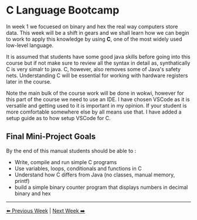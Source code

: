 # C Language Bootcamp

In week 1 we focuesed on binary and hex the real way computers store data. This week will be a shift in gears and we shall learn how we can begin to work to apply this knowledge by using **C**, one of the most widely used low-level language. 

It is assumed that students have some good java skills before going into this course but if not make sure to review all the syntax in detail as, synthatically C is very simalr to java. C, however, also removes some of Java's safety nets. Understanding C will be essential for working with hardware registers later in the course. 

Note the main bulk of the course work will be done in wokwi, however for this part of the course we need to use an IDE. I have chosen VSCode as it is versatile and getting used to it is important in my opinion. If your student is more comfortable somewhere else by all means use that. I have added a setup guide as to how setup VSCode for C.

## Final Mini-Project Goals
By the end of this manual students should be able to :
- Write, compile and run simple C programs
- Use variables, loops, conditionals and functions in C
- Understand how C differs from Java (no classes, manual memory, printf)
- build a simple binary counter program that displays numbers in decimal binary and hex


---
[⬅️ Previous Week](../Week01_Binary_ASCII/manual.md) | [Next Week ➡️](../Week03_Pointers/manual.md)
